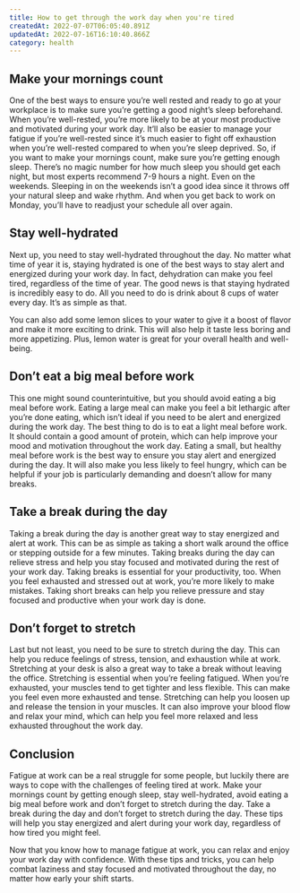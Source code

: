 ```yaml
---
title: How to get through the work day when you're tired
createdAt: 2022-07-07T06:05:40.891Z
updatedAt: 2022-07-16T16:10:40.866Z
category: health
---
```


## Make your mornings count

One of the best ways to ensure you’re well rested and ready to go at your workplace is to make sure you’re getting a good night’s sleep beforehand.
When you’re well-rested, you’re more likely to be at your most productive and motivated during your work day. It’ll also be easier to manage your fatigue if you’re well-rested since it’s much easier to fight off exhaustion when you’re well-rested compared to when you’re sleep deprived.
So, if you want to make your mornings count, make sure you’re getting enough sleep. There’s no magic number for how much sleep you should get each night, but most experts recommend 7-9 hours a night.
Even on the weekends. Sleeping in on the weekends isn’t a good idea since it throws off your natural sleep and wake rhythm. And when you get back to work on Monday, you’ll have to readjust your schedule all over again.

## Stay well-hydrated

Next up, you need to stay well-hydrated throughout the day. No matter what time of year it is, staying hydrated is one of the best ways to stay alert and energized during your work day.
In fact, dehydration can make you feel tired, regardless of the time of year. The good news is that staying hydrated is incredibly easy to do. All you need to do is drink about 8 cups of water every day. It’s as simple as that.

You can also add some lemon slices to your water to give it a boost of flavor and make it more exciting to drink. This will also help it taste less boring and more appetizing. Plus, lemon water is great for your overall health and well-being.

## Don’t eat a big meal before work

This one might sound counterintuitive, but you should avoid eating a big meal before work. Eating a large meal can make you feel a bit lethargic after you’re done eating, which isn’t ideal if you need to be alert and energized during the work day.
The best thing to do is to eat a light meal before work. It should contain a good amount of protein, which can help improve your mood and motivation throughout the work day.
Eating a small, but healthy meal before work is the best way to ensure you stay alert and energized during the day. It will also make you less likely to feel hungry, which can be helpful if your job is particularly demanding and doesn’t allow for many breaks.

## Take a break during the day

Taking a break during the day is another great way to stay energized and alert at work. This can be as simple as taking a short walk around the office or stepping outside for a few minutes.
Taking breaks during the day can relieve stress and help you stay focused and motivated during the rest of your work day.
Taking breaks is essential for your productivity, too. When you feel exhausted and stressed out at work, you’re more likely to make mistakes. Taking short breaks can help you relieve pressure and stay focused and productive when your work day is done.

## Don’t forget to stretch

Last but not least, you need to be sure to stretch during the day. This can help you reduce feelings of stress, tension, and exhaustion while at work. Stretching at your desk is also a great way to take a break without leaving the office.
Stretching is essential when you’re feeling fatigued. When you’re exhausted, your muscles tend to get tighter and less flexible. This can make you feel even more exhausted and tense.
Stretching can help you loosen up and release the tension in your muscles. It can also improve your blood flow and relax your mind, which can help you feel more relaxed and less exhausted throughout the work day.

## Conclusion

Fatigue at work can be a real struggle for some people, but luckily there are ways to cope with the challenges of feeling tired at work. Make your mornings count by getting enough sleep, stay well-hydrated, avoid eating a big meal before work and don’t forget to stretch during the day. Take a break during the day and don’t forget to stretch during the day. These tips will help you stay energized and alert during your work day, regardless of how tired you might feel.

Now that you know how to manage fatigue at work, you can relax and enjoy your work day with confidence. With these tips and tricks, you can help combat laziness and stay focused and motivated throughout the day, no matter how early your shift starts.
